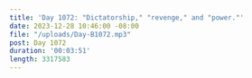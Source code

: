 ```yaml
---
title: 'Day 1072: "Dictatorship," "revenge," and "power."'
date: 2023-12-28 10:46:00 -08:00
file: "/uploads/Day-B1072.mp3"
post: Day 1072
duration: '00:03:51'
length: 3317583
---
```


